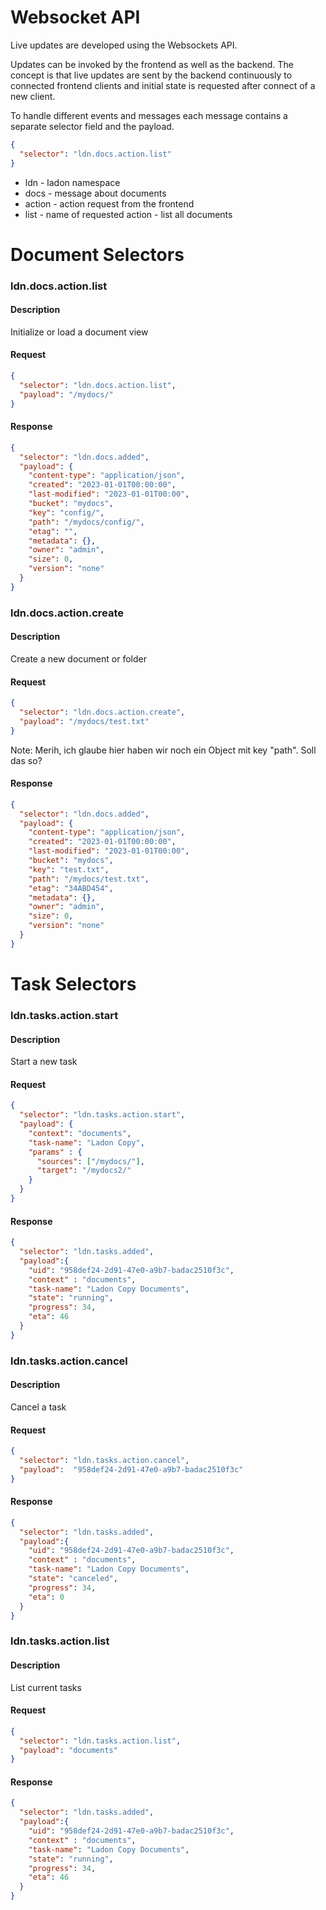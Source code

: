 Websocket API
========================================

Live updates are developed using the Websockets API.

Updates can be invoked by the frontend as well as the backend. The concept is that live updates are sent by the backend
continuously to connected frontend clients and initial state is requested after connect of a new client.

To handle different events and messages each message contains a separate selector field and the payload.

```json
{
  "selector": "ldn.docs.action.list"
}
```

* ldn - ladon namespace
* docs - message about documents
* action - action request from the frontend
* list - name of requested action - list all documents

Document Selectors
==========================================

### ldn.docs.action.list

#### Description

Initialize or load a document view

#### Request

```json
{
  "selector": "ldn.docs.action.list",
  "payload": "/mydocs/"
}
```

#### Response

```json
{
  "selector": "ldn.docs.added",
  "payload": {
    "content-type": "application/json",
    "created": "2023-01-01T00:00:00",
    "last-modified": "2023-01-01T00:00",
    "bucket": "mydocs",
    "key": "config/",
    "path": "/mydocs/config/",
    "etag": "",
    "metadata": {},
    "owner": "admin",
    "size": 0,
    "version": "none"
  }
}
```
### ldn.docs.action.create

#### Description

Create a new document or folder

#### Request

```json
{
  "selector": "ldn.docs.action.create",
  "payload": "/mydocs/test.txt"
}
```
Note: Merih, ich glaube hier haben wir noch ein Object mit key "path". Soll das so?
#### Response

```json
{
  "selector": "ldn.docs.added",
  "payload": {
    "content-type": "application/json",
    "created": "2023-01-01T00:00:00",
    "last-modified": "2023-01-01T00:00",
    "bucket": "mydocs",
    "key": "test.txt",
    "path": "/mydocs/test.txt",
    "etag": "34ABD454",
    "metadata": {},
    "owner": "admin",
    "size": 0,
    "version": "none"
  }
}
```

Task Selectors
==========================================

### ldn.tasks.action.start

#### Description

Start a new task

#### Request

```json
{
  "selector": "ldn.tasks.action.start",
  "payload": {
    "context": "documents",
    "task-name": "Ladon Copy",
    "params" : {
      "sources": ["/mydocs/"],
      "target": "/mydocs2/"
    }
  }
}
```
#### Response

```json
{
  "selector": "ldn.tasks.added",
  "payload":{
    "uid": "958def24-2d91-47e0-a9b7-badac2510f3c",
    "context" : "documents",
    "task-name": "Ladon Copy Documents",
    "state": "running",
    "progress": 34,
    "eta": 46
  }
}
```
### ldn.tasks.action.cancel

#### Description

Cancel a task

#### Request

```json
{
  "selector": "ldn.tasks.action.cancel",
  "payload":  "958def24-2d91-47e0-a9b7-badac2510f3c"
}
```
#### Response

```json
{
  "selector": "ldn.tasks.added",
  "payload":{
    "uid": "958def24-2d91-47e0-a9b7-badac2510f3c",
    "context" : "documents",
    "task-name": "Ladon Copy Documents",
    "state": "canceled",
    "progress": 34,
    "eta": 0
  }
}
```
### ldn.tasks.action.list

#### Description

List current tasks

#### Request

```json
{
  "selector": "ldn.tasks.action.list",
  "payload": "documents"
}
```
#### Response
```json
{
  "selector": "ldn.tasks.added",
  "payload":{
    "uid": "958def24-2d91-47e0-a9b7-badac2510f3c",
    "context" : "documents",
    "task-name": "Ladon Copy Documents",
    "state": "running",
    "progress": 34,
    "eta": 46
  }
}
```
